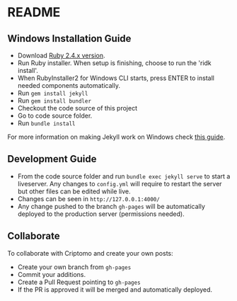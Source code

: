# README

## Windows Installation Guide

* Download [Ruby 2.4.x version](http://rubyinstaller.org/downloads/).
* Run Ruby installer. When setup is finishing, choose to run the 'ridk install'.
* When RubyInstaller2 for Windows CLI starts, press ENTER to install needed components automatically.
* Run `gem install jekyll`
* Run `gem install bundler`
* Checkout the code source of this project
* Go to code source folder.
* Run `bundle install`

For more information on making Jekyll work on Windows check [this guide](http://jekyll-windows.juthilo.com/).

## Development Guide

* From the code source folder and run `bundle exec jekyll serve` to start a liveserver. Any changes to `config.yml` will require to restart the server but other files can be edited while live.
* Changes can be seen in `http://127.0.0.1:4000/`
* Any change pushed to the branch `gh-pages` will be automatically deployed to the production server (permissions needed).

## Collaborate

To collaborate with Criptomo and create your own posts:

* Create your own branch from `gh-pages`
* Commit your additions.
* Create a Pull Request pointing to `gh-pages`
* If the PR is approved it will be merged and automatically deployed.
